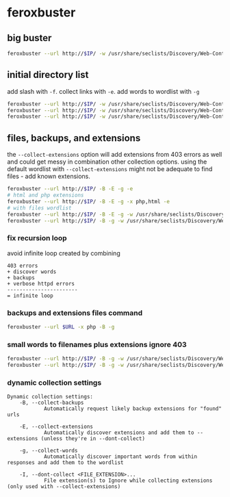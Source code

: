 # feroxbuster

## big buster
```bash
feroxbuster --url http://$IP/ -w /usr/share/seclists/Discovery/Web-Content/directory-list-2.3-big.txt -x php,txt,log
```

## initial directory list
add slash with `-f`.
collect links with `-e`.
add words to wordlist with `-g`
```bash
feroxbuster --url http://$IP/ -w /usr/share/seclists/Discovery/Web-Content/raft-medium-directories.txt
feroxbuster --url http://$IP/ -w /usr/share/seclists/Discovery/Web-Content/raft-medium-directories.txt -f
feroxbuster --url http://$IP/ -w /usr/share/seclists/Discovery/Web-Content/raft-medium-directories.txt -g -e -f
```

## files, backups, and extensions
the `--collect-extensions` option will add extensions from 403 errors as well and could get messy in combination other collection options.
using the default wordlist with `--collect-extensions` might not be adequate to find files - add known extensions.
```bash
feroxbuster --url http://$IP/ -B -E -g -e
# html and php extensions
feroxbuster --url http://$IP/ -B -E -g -x php,html -e
# with files wordlist
feroxbuster --url http://$IP/ -B -E -g -w /usr/share/seclists/Discovery/Web-Content/raft-medium-files.txt -e
feroxbuster --url http://$IP/ -B -g -w /usr/share/seclists/Discovery/Web-Content/raft-medium-files.txt -e
```
### fix recursion loop
avoid infinite loop created by combining 
```
403 errors 
+ discover words
+ backups 
+ verbose httpd errors
-----------------------
= infinite loop
```

### backups and extensions files command
```bash
feroxbuster --url $URL -x php -B -g
```

### small words to filenames plus extensions ignore 403 
```bash
feroxbuster --url http://$IP/ -B -g -w /usr/share/seclists/Discovery/Web-Content/raft-small-words.txt -x php,txt,xml,json,config -C 403 -C 404 -e
feroxbuster --url http://$IP/ -B -g -w /usr/share/seclists/Discovery/Web-Content/raft-small-words.txt -x txt,log -C 403 -C 404 -e
```

### dynamic collection settings
```
Dynamic collection settings:
    -B, --collect-backups
            Automatically request likely backup extensions for "found" urls

    -E, --collect-extensions
            Automatically discover extensions and add them to --extensions (unless they're in --dont-collect)

    -g, --collect-words
            Automatically discover important words from within responses and add them to the wordlist

    -I, --dont-collect <FILE_EXTENSION>...
            File extension(s) to Ignore while collecting extensions (only used with --collect-extensions)
```
